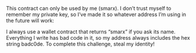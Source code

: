 This contract can only be used by me (smarx). I don’t trust myself to remember my private key, so I’ve made it so whatever address I’m using in the future will work:

I always use a wallet contract that returns “smarx” if you ask its name.
Everything I write has bad code in it, so my address always includes the hex string badc0de.
To complete this challenge, steal my identity!
